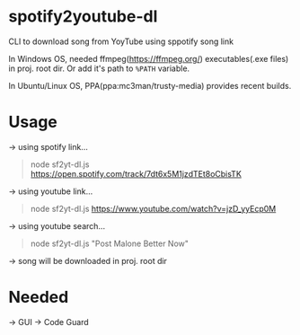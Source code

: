 # spotify2youtube-dl
CLI to download song from YoyTube using sppotify song link

In Windows OS, needed ffmpeg(https://ffmpeg.org/) executables(.exe files) in proj. root dir.
Or add it's path to `%PATH` variable.

In Ubuntu/Linux OS, PPA(ppa:mc3man/trusty-media) provides recent builds.

# Usage
-> using spotify link...
>node sf2yt-dl.js https://open.spotify.com/track/7dt6x5M1jzdTEt8oCbisTK

-> using youtube link...
>node sf2yt-dl.js https://www.youtube.com/watch?v=jzD_yyEcp0M

-> using youtube search...
>node sf2yt-dl.js "Post Malone Better Now"

-> song will be downloaded in proj. root dir

# Needed
-> GUI
-> Code Guard
